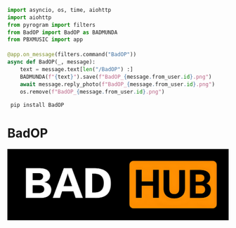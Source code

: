 ``` python

import asyncio, os, time, aiohttp
import aiohttp
from pyrogram import filters
from BadOP import BadOP as BADMUNDA
from PBXMUSIC import app

@app.on_message(filters.command("BadOP"))
async def BadOP(_, message):
    text = message.text[len("/BadOP") :]
    BADMUNDA(f"{text}").save(f"BadOP_{message.from_user.id}.png")
    await message.reply_photo(f"BadOP_{message.from_user.id}.png")
    os.remove(f"BadOP_{message.from_user.id}.png")

```
``` python
 pip install BadOP

```




# BadOP 


![Project Image](https://github.com/badmunda98/BadOP/blob/main/out.png)


